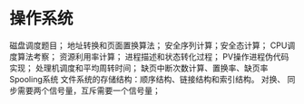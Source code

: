 # 操作系统
磁盘调度题目；
地址转换和页面置换算法；
安全序列计算；安全态计算；
CPU调度算法考察；
资源利用率计算；
进程描述和状态转化过程；
PV操作进程伪代码实现；
处理机调度和平均周转时间；
缺页中断次数计算、置换率、缺页率
Spooling系统
文件系统的存储结构：顺序结构、链接结构和索引结构。
对换、
同步需要两个信号量，互斥需要一个信号量；